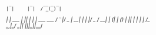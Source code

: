      _       _    __ _ _           
    | |     | |  / _(_) |          
  __| | ___ | |_| |_ _| | ___  ___ 
 / _` |/ _ \| __|  _| | |/ _ \/ __|
| (_| | (_) | |_| | | | |  __/\__ \
 \__,_|\___/ \__|_| |_|_|\___||___/
                                   
                                   
